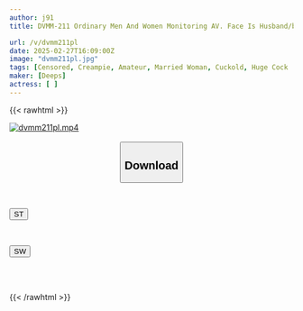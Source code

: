 ```yaml
---
author: j91
title: DVMM-211 Ordinary Men And Women Monitoring AV. Face Is Husband/body Is NTR! A Married Woman With Only Her Face Sticking Out Of A Hole In The Wall In Front Of Her Unsuspecting Husband Has Continuous Creampie Sex With A Big Dick So That He Won't Find Out!

url: /v/dvmm211pl
date: 2025-02-27T16:09:00Z
image: "dvmm211pl.jpg"
tags: [Censored, Creampie, Amateur, Married Woman, Cuckold, Huge Cock	]
maker: [Deeps]
actress: [ ]
---
```



{{< rawhtml >}}

<div class="video" data-videoid="w4WvvMpzxvcJwvB">
    <a href="javascript:;">
        <img src="/v/dvmm211pl/dvmm211pl.jpg" width="WIDTH" height="HEIGHT" alt="dvmm211pl.mp4" loading="lazy">
    </a>
</div>

<script type="text/javascript" src="https://j91.asia/asset/on-demand-st.js"></script>

<br>
  <link rel="stylesheet" href="https://j91.asia/asset/bs5.css">
  
  <center>
  <button class="btn btn-primary" type="button" data-bs-toggle="collapse" data-bs-target=".multi-collapse" aria-expanded="false" aria-controls="multiCollapseExample1 multiCollapseExample2"><h2>Download</h2></button></center>
</p>
<div class="row">
  <div class="col">
    <div class="collapse multi-collapse" id="multiCollapseExample1">
      <div class="card card-body">
	      	      <br>
<div class="buttons">  
<p><a href="/v/dvmm211pl/st.html" target="_blank"><button class="btn-hover color-3"><i class="fa fa-download"></i> ST</button></a></p></div>
    </div>
  </div>
</div>
  <div class="col">
    <div class="collapse multi-collapse" id="multiCollapseExample2">
      <div class="card card-body">
	      <br>
<div class="buttons">
<p><a href="/v/dvmm211pl/sw.html" target="_blank"><button class="btn-hover color-2"><i class="fa fa-download"></i> SW</button></a></p></div>
<br><br>
      </div>
    </div>
  </div>
</div>

{{< /rawhtml >}}